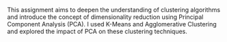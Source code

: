 This assignment aims to deepen the understanding of clustering algorithms and introduce the concept of dimensionality reduction using Principal Component Analysis (PCA). 
I used K-Means and Agglomerative Clustering and explored the impact of PCA on these clustering techniques.
